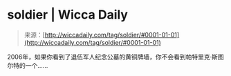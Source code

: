 <!--yml

category: 未分类

date: 2024-06-12 18:25:17

-->

# soldier | Wicca Daily

> 来源：[http://wiccadaily.com/tag/soldier/#0001-01-01](http://wiccadaily.com/tag/soldier/#0001-01-01)

2006年，如果你看到了退伍军人纪念公墓的黄铜牌墙，你不会看到帕特里克·斯图尔特的一个……
